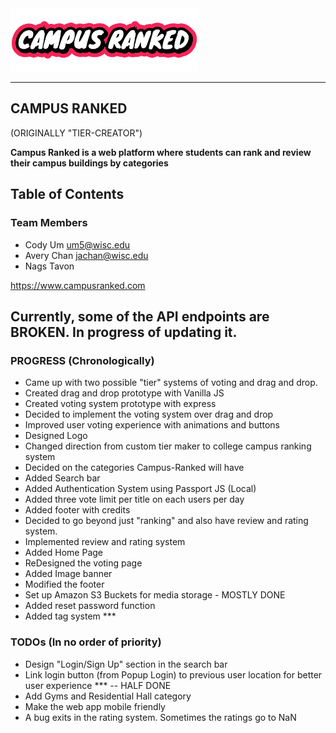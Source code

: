 <img src = "/client/public/asset/temp_logo.png" width = "300px">


<hr />

## CAMPUS RANKED 
(ORIGINALLY "TIER-CREATOR")

**Campus Ranked is a web platform where students can rank and review their campus buildings by categories**


## Table of Contents

### Team Members
* Cody Um um5@wisc.edu
* Avery Chan jachan@wisc.edu
* Nags Tavon 

https://www.campusranked.com

## Currently, some of the API endpoints are BROKEN. In progress of updating it.

### PROGRESS (Chronologically)
* Came up with two possible "tier" systems of voting and drag and drop.
* Created drag and drop prototype with Vanilla JS
* Created voting system prototype with express
* Decided to implement the voting system over drag and drop
* Improved user voting experience with animations and buttons
* Designed Logo
* Changed direction from custom tier maker to college campus ranking system
* Decided on the categories Campus-Ranked will have
* Added Search bar
* Added Authentication System using Passport JS (Local)
* Added three vote limit per title on each users per day
* Added footer with credits
* Decided to go beyond just "ranking" and also have review and rating system.
* Implemented review and rating system
* Added Home Page
* ReDesigned the voting page
* Added Image banner
* Modified the footer
* Set up Amazon S3 Buckets for media storage - MOSTLY DONE
* Added reset password function
* Added tag system *** 



### TODOs (In no order of priority)
* Design "Login/Sign Up" section in the search bar
* Link login button (from Popup Login) to previous user location for better user experience *** -- HALF DONE
* Add Gyms and Residential Hall category
* Make the web app mobile friendly
* A bug exits in the rating system. Sometimes the ratings go to NaN



